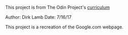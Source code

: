 This project is from The Odin Project's [curriculum](http://www.theodinproject.com/web-development-101/html-css)

Author: Dirk Lamb
Date: 7/16/17

This project is a recreation of the Google.com webpage.
